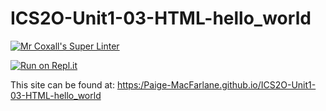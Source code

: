 # ICS2O-Unit1-03-HTML-hello_world

[![Mr Coxall's Super Linter](https://github.com/Paige-MacFarlane/ICS2O-Unit1-03-HTML-hello_world/workflows/Mr%20Coxall's%20Super%20Linter/badge.svg)](https://github.com//Paige-MacFarlane/ICS2O-Unit1-03-HTML-hello_world/actions/)

[![Run on Repl.it](https://repl.it/badge/github/Paige-MacFarlane/ICS2O-Unit1-03-HTML-hello_world)](https://repl.it/github/Paige-MacFarlane/ICS2O-Unit1-03-HTML-hello_world)

This site can be found at: [https:/Paige-MacFarlane.github.io/ICS2O-Unit1-03-HTML-hello_world](https://Paige-MacFarlane/ICS2O-Unit1-03-HTML-hello_world)
